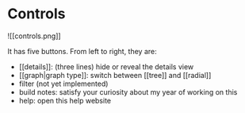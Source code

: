 # Controls

![[controls.png]]  

It has five buttons. From left to right, they are:
- [[details]]: (three lines) hide or reveal the details view
- [[graph|graph type]]: switch between [[tree]] and [[radial]]
- filter (not yet implemented)
- build notes: satisfy your curiosity about my year of working on this
- help: open this help website
